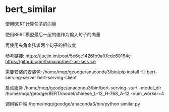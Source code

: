 # bert_similar

使用BERT计算句子的向量

使用BERT模型最后一层的值作为输入句子的向量

再使用夹角余弦求两个句子的相似度

参考链接:
https://juejin.im/post/5e6ce1426fb9a07cdc60164c
https://github.com/hanxiao/bert-as-service

需要安装的安装包:
/home/mqq/geodge/anaconda3/bin/pip install -U bert-serving-server bert-serving-client

启动服务
/home/mqq/geodge/anaconda3/bin/bert-serving-start -model_dir /home/mqq/geodge/BERT/model/chinese_L-12_H-768_A-12 -num_worker=4

调用客户端
/home/mqq/geodge/anaconda3/bin/python similar.py
